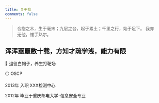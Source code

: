 ```yaml
---
title: 关于我
comments: false
---
```


> 合抱之木，生于毫末；九层之台，起于累土；千里之行，始于足下。
> 我亦无他，惟手熟尔。

浑浑噩噩数十载，方知才疏学浅，能力有限
-----


🎯 退役白帽子，养生打靶场

⚪ OSCP

2013年 入职 XXX检测中心

2012年 毕业于重庆邮电大学-信息安全专业
